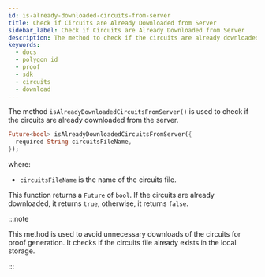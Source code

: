 ```yaml
---
id: is-already-downloaded-circuits-from-server
title: Check if Circuits are Already Downloaded from Server
sidebar_label: Check if Circuits are Already Downloaded from Server
description: The method to check if the circuits are already downloaded from the server.
keywords:
  - docs
  - polygon id
  - proof
  - sdk
  - circuits
  - download
---
```


The method `isAlreadyDownloadedCircuitsFromServer()` is used to check if the circuits are already
downloaded from the server.

```dart
Future<bool> isAlreadyDownloadedCircuitsFromServer({
  required String circuitsFileName,
});
```

where:

- `circuitsFileName` is the name of the circuits file.

This function returns a `Future` of `bool`. If the circuits are already downloaded, it
returns `true`, otherwise, it returns `false`.

:::note

This method is used to avoid unnecessary downloads of the circuits for proof generation. It checks
if the circuits file already exists in the local storage.

:::
